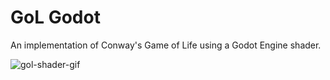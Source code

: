 # GoL Godot

An implementation of Conway's Game of Life using a Godot Engine shader.

![gol-shader-gif](https://user-images.githubusercontent.com/36821133/132804855-fb3120c5-0fdb-4437-8db9-834eac2d16c4.gif)
